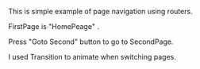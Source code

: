 This is simple example of page navigation using routers.

FirstPage is "HomePeage" .

Press "Goto Second" button to go to SecondPage.

I used Transition to animate when switching pages.

